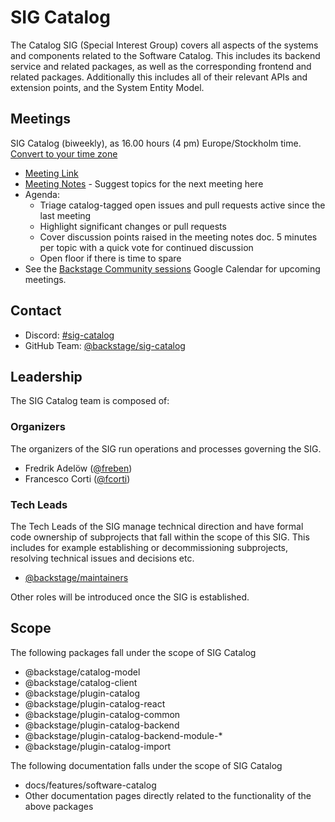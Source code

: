 # SIG Catalog

The Catalog SIG (Special Interest Group) covers all aspects of the systems and components related to the Software Catalog. This includes its backend service and related packages, as well as the corresponding frontend and related packages. Additionally this includes all of their relevant APIs and extension points, and the System Entity Model.

## Meetings

SIG Catalog (biweekly), as 16.00 hours (4 pm) Europe/Stockholm time. [Convert to your time zone](https://dateful.com/convert/stockholm-sweden?t=16)

- [Meeting Link](#TODO)
- [Meeting Notes](#TODO) - Suggest topics for the next meeting here
- Agenda:
  - Triage catalog-tagged open issues and pull requests active since the last meeting
  - Highlight significant changes or pull requests
  - Cover discussion points raised in the meeting notes doc. 5 minutes per topic with a quick vote for continued discussion
  - Open floor if there is time to spare
 - See the [Backstage Community sessions](https://calendar.google.com/calendar/u/0?cid=Y19xdXA5Z2JobjlzcXB1YW82dHJ0dGQ4bWs1c0Bncm91cC5jYWxlbmRhci5nb29nbGUuY29t) Google Calendar for upcoming meetings.

## Contact

- Discord: [#sig-catalog](#TODO)
- GitHub Team: [@backstage/sig-catalog](https://github.com/orgs/backstage/teams/sig-catalog)

## Leadership

The SIG Catalog team is composed of:

### Organizers

The organizers of the SIG run operations and processes governing the SIG.

- Fredrik Adelöw ([@freben](https://github.com/freben))
- Francesco Corti ([@fcorti](https://github.com/fcorti))

### Tech Leads

The Tech Leads of the SIG manage technical direction and have formal code ownership of subprojects that fall within the scope of this SIG. This includes for example establishing or decommissioning subprojects, resolving technical issues and decisions etc.

- [@backstage/maintainers](https://github.com/backstage/backstage/blob/master/OWNERS.md#maintainers)

Other roles will be introduced once the SIG is established.

## Scope

The following packages fall under the scope of SIG Catalog

- @backstage/catalog-model
- @backstage/catalog-client
- @backstage/plugin-catalog
- @backstage/plugin-catalog-react
- @backstage/plugin-catalog-common
- @backstage/plugin-catalog-backend
- @backstage/plugin-catalog-backend-module-*
- @backstage/plugin-catalog-import

The following documentation falls under the scope of SIG Catalog

- docs/features/software-catalog
- Other documentation pages directly related to the functionality of the above packages
